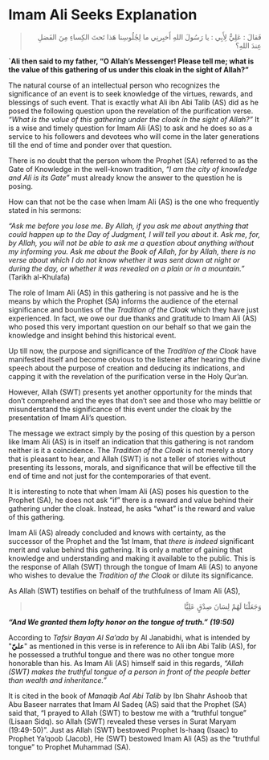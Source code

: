Imam Ali Seeks Explanation
==========================

<blockquote dir="rtl">
  <p>
فَقالَ : عَلِيٌّ لِأَبِي : يا رَسُولَ اللهِ أَخبِرنِي ما لِجُلُوسِنا
هَذا تَحتَ الكِساءِ مِنَ الفَضلِ عِندَ اللهِ؟
  </p>
</blockquote>

**\`Ali then said to my father, “O Allah’s Messenger! Please tell me;
what is the value of this gathering of us under this cloak in the sight
of Allah?”**

The natural course of an intellectual person who recognizes the
significance of an event is to seek knowledge of the virtues, rewards,
and blessings of such event. That is exactly what Ali ibn Abi Talib (AS)
did as he posed the following question upon the revelation of the
purification verse. *“What is the value of this gathering under the
cloak in the sight of Allah?”* It is a wise and timely question for Imam
Ali (AS) to ask and he does so as a service to his followers and
devotees who will come in the later generations till the end of time and
ponder over that question.

There is no doubt that the person whom the Prophet (SA) referred to as
the Gate of Knowledge in the well-known tradition, *“I am the city of
knowledge and Ali is its Gate”* must already know the answer to the
question he is posing.

How can that not be the case when Imam Ali (AS) is the one who
frequently stated in his sermons:

*“Ask me before you lose me. By Allah, if you ask me about anything that
could happen up to the Day of Judgment, I will tell you about it. Ask
me, for, by Allah, you will not be able to ask me a question about
anything without my informing you. Ask me about the Book of Allah, for
by Allah, there is no verse about which I do not know whether it was
sent down at night or during the day, or whether it was revealed on a
plain or in a mountain.”* (Tarikh al-Khulafa)

The role of Imam Ali (AS) in this gathering is not passive and he is the
means by which the Prophet (SA) informs the audience of the eternal
significance and bounties of the *Tradition of the Cloak* which they
have just experienced. In fact, we owe our due thanks and gratitude to
Imam Ali (AS) who posed this very important question on our behalf so
that we gain the knowledge and insight behind this historical event.

Up till now, the purpose and significance of the *Tradition of the
Cloak* have manifested itself and become obvious to the listener after
hearing the divine speech about the purpose of creation and deducing its
indications, and capping it with the revelation of the purification
verse in the Holy Qur’an.

However, Allah (SWT) presents yet another opportunity for the minds that
don’t comprehend and the eyes that don’t see and those who may belittle
or misunderstand the significance of this event under the cloak by the
presentation of Imam Ali’s question.

The message we extract simply by the posing of this question by a person
like Imam Ali (AS) is in itself an indication that this gathering is not
random neither is it a coincidence. The *Tradition of the Cloak* is not
merely a story that is pleasant to hear, and Allah (SWT) is not a teller
of stories without presenting its lessons, morals, and significance that
will be effective till the end of time and not just for the
contemporaries of that event.

It is interesting to note that when Imam Ali (AS) poses his question to
the Prophet (SA), he does not ask “if” there is a reward and value
behind their gathering under the cloak. Instead, he asks “what” is the
reward and value of this gathering.

Imam Ali (AS) already concluded and knows with certainty, as the
successor of the Prophet and the 1st Imam, that *there is indeed*
significant merit and value behind this gathering. It is only a matter
of gaining that knowledge and understanding and making it available to
the public. This is the response of Allah (SWT) through the tongue of
Imam Ali (AS) to anyone who wishes to devalue the *Tradition of the
Cloak* or dilute its significance.

As Allah (SWT) testifies on behalf of the truthfulness of Imam Ali (AS),

<blockquote dir="rtl">
  <p>
وَجَعَلْنَا لَهُمْ لِسَانَ صِدْقٍ عَلِيًّا
  </p>
</blockquote>

***“And We granted them lofty honor on the tongue of truth.”***
***(19:50)***

According to *Tafsir Bayan Al Sa’ada* by Al Janabidhi, what is intended
by "**عليّ**" as mentioned in this verse is in reference to Ali ibn Abi
Talib (AS), for he possessed a truthful tongue and there was no other
tongue more honorable than his. As Imam Ali (AS) himself said in this
regards, *“Allah (SWT) makes the truthful tongue of a person in front of
the people better than wealth and inheritance.”*

It is cited in the book of *Manaqib Aal Abi Talib* by Ibn Shahr Ashoob
that Abu Baseer narrates that Imam Al Sadeq (AS) said that the Prophet
(SA) said that, “I prayed to Allah (SWT) to bestow me with a “truthful
tongue” (Lisaan Sidq). so Allah (SWT) revealed these verses in Surat
Maryam (19:49-50)”. Just as Allah (SWT) bestowed Prophet Is-haaq (Isaac)
to Prophet Ya’qoob (Jacob), He (SWT) bestowed Imam Ali (AS) as the
“truthful tongue” to Prophet Muhammad (SA).


